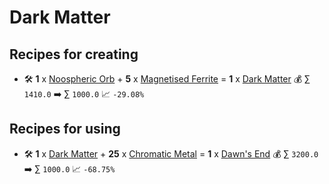 # Dark Matter

## Recipes for creating

* 🛠️ **1** x [Noospheric Orb](<Noospheric Orb.md>) + **5** x [Magnetised Ferrite](<Magnetised Ferrite.md>) = **1** x [Dark Matter](<Dark Matter.md>) 💰 ∑ `1410.0` ➡️ ∑ `1000.0` 📈 `-29.08%`


## Recipes for using

* 🛠️ **1** x [Dark Matter](<Dark Matter.md>) + **25** x [Chromatic Metal](<Chromatic Metal.md>) = **1** x [Dawn's End](<Dawn's End.md>) 💰 ∑ `3200.0` ➡️ ∑ `1000.0` 📈 `-68.75%`
